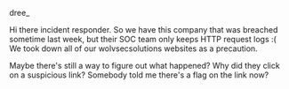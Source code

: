 dree_

Hi there incident responder. So we have this company that was breached sometime last week, but their SOC team only keeps HTTP request logs :( We took down all of our wolvsecsolutions websites as a precaution.

Maybe there's still a way to figure out what happened? Why did they click on a suspicious link? Somebody told me there's a flag on the link now?
